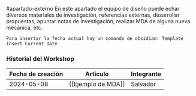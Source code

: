 #apartado-externo
En este apartado el equipo de diseño puede echar diversos materiales de investigación, referencias externas, desarrollar propuestas, apuntar notas de investigación, realizar MDA de alguna nueva mecánica, etc.

`Para insertar la fecha actual hay un comando de obsidian: Template Insert Current Date`
### Historial del Workshop

| Fecha de creación | Artículo           | Integrante |
| ----------------- | ------------------ | ---------- |
| 2024-05-08        | [[Ejemplo de MDA]] | Salvador   |

